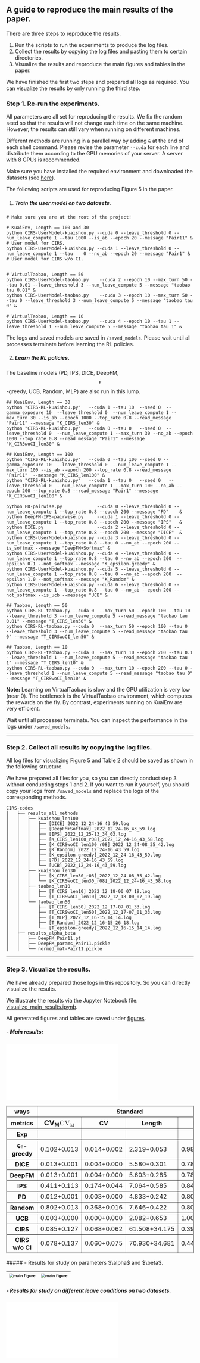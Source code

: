 ## A guide to reproduce the main results of the paper.

There are three steps to reproduce the results.
1. Run the scripts to run the experiments to produce the log files.
2. Collect the results by copying the log files and pasting them to certain directories.
3. Visualize the results and reproduce the main figures and tables in the paper.

We have finished the first two steps and prepared all logs as required. You can visualize the results by only running the third step. 

### Step 1. Re-run the experiments.

All parameters are all set for reproducing the results. We fix the random seed so that the results will not change each time on the same machine. However, the results can still vary when running on different machines.

Different methods are running in a parallel way by adding `&` at the end of each shell command. Please revise the parameter `--cuda` for each line and distribute them according to the GPU memories of your server. A server with 8 GPUs is recommended. 

Make sure you have installed the required environment and downloaded the datasets (see [here](https://github.com/chongminggao/CIRS-codes#installation)).

The following scripts are used for reproducing Figure 5 in the paper.

1. ##### Train the user model on two datasets. 

```shell
# Make sure you are at the root of the project!

# KuaiEnv, Length == 100 and 30
python CIRS-UserModel-kuaishou.py --cuda 0 --leave_threshold 0 --num_leave_compute 1 --tau 1000 --is_ab --epoch 20 --message "Pair11" & # User model for CIRS.
python CIRS-UserModel-kuaishou.py --cuda 1 --leave_threshold 0 --num_leave_compute 1 --tau    0 --no_ab --epoch 20 --message "Pair1" & # User model for CIRS w/o CI.


# VirtualTaobao, Length == 50
python CIRS-UserModel-taobao.py    --cuda 2 --epoch 10 --max_turn 50 --tau 0.01 --leave_threshold 3 --num_leave_compute 5 --message "taobao tau 0.01" & 
python CIRS-UserModel-taobao.py    --cuda 3 --epoch 10 --max_turn 50 --tau 0 --leave_threshold 3 --num_leave_compute 5 --message "taobao tau 0" & 

# VirtualTaobao, Length == 10
python CIRS-UserModel-taobao.py    --cuda 4 --epoch 10 --tau 1 --leave_threshold 1 --num_leave_compute 5 --message "taobao tau 1" & 
```

The logs and saved models are saved in `/saved_models`. Please wait until all processes terminate before learning the RL policies.

2. ##### Learn the RL policies. 

The baseline models (PD, IPS, DICE, DeepFM, $$\epsilon$$-greedy, UCB, Random, MLP) are also run in this lump.

```shell
## KuaiEnv, Length == 30
python "CIRS-RL-kuaishou.py"   --cuda 1 --tau 10  --seed 0  --gamma_exposure 10  --leave_threshold 0  --num_leave_compute 1 --max_turn 30 --is_ab --epoch 1000 --top_rate 0.8 --read_message "Pair11" --message "K_CIRS_len30" &
python "CIRS-RL-kuaishou.py"   --cuda 0 --tau 0   --seed 0  --leave_threshold 0  --num_leave_compute 1 --max_turn 30 --no_ab --epoch 1000 --top_rate 0.8 --read_message "Pair1" --message "K_CIRSwoCI_len30" &

## KuaiEnv, Length == 100
python "CIRS-RL-kuaishou.py"   --cuda 0 --tau 100 --seed 0 --gamma_exposure 10  --leave_threshold 0  --num_leave_compute 1 --max_turn 100 --is_ab --epoch 200 --top_rate 0.8 --read_message "Pair11"  --message "K_CIRS_len100" &
python "CIRS-RL-kuaishou.py"   --cuda 1 --tau 0   --seed 0   --leave_threshold 0  --num_leave_compute 1 --max_turn 100 --no_ab --epoch 200 --top_rate 0.8 --read_message "Pair1" --message "K_CIRSwoCI_len100" &

python PD-pairwise.py             --cuda 0 --leave_threshold 0 --num_leave_compute 1 --top_rate 0.8 --epoch 200 --message "PD"    &
python DeepFM-IPS-pairwise.py     --cuda 1 --leave_threshold 0 --num_leave_compute 1 --top_rate 0.8 --epoch 200 --message "IPS"   &
python DICE.py                    --cuda 2 --leave_threshold 0 --num_leave_compute 1 --top_rate 0.8 --epoch 200 --message "DICE"  &
python CIRS-UserModel-kuaishou.py --cuda 3 --leave_threshold 0 --num_leave_compute 1 --top_rate 0.8 --tau 0 --no_ab --epoch 200 --is_softmax --message "DeepFM+Softmax" &
python CIRS-UserModel-kuaishou.py --cuda 4 --leave_threshold 0 --num_leave_compute 1 --top_rate 0.8 --tau 0 --no_ab --epoch 200  --epsilon 0.1 --not_softmax --message "K_epsilon-greedy" &
python CIRS-UserModel-kuaishou.py --cuda 5 --leave_threshold 0 --num_leave_compute 1 --top_rate 0.8 --tau 0 --no_ab --epoch 200  --epsilon 1.0 --not_softmax --message "K_Random" &
python CIRS-UserModel-kuaishou.py --cuda 6 --leave_threshold 0 --num_leave_compute 1 --top_rate 0.8 --tau 0 --no_ab --epoch 200 --not_softmax --is_ucb --message "UCB" &

## Taobao, Length == 50
python CIRS-RL-taobao.py --cuda 0  --max_turn 50 --epoch 100 --tau 10 --leave_threshold 3 --num_leave_compute 5 --read_message "taobao tau 0.01" --message "T_CIRS_len50" &
python CIRS-RL-taobao.py --cuda 0  --max_turn 50 --epoch 100 --tau 0  --leave_threshold 3 --num_leave_compute 5 --read_message "taobao tau 0" --message "T_CIRSwoCI_len50" &

## Taobao, Length == 10
python CIRS-RL-taobao.py --cuda 0  --max_turn 10 --epoch 200 --tau 0.1 --leave_threshold 1 --num_leave_compute 5 --read_message "taobao tau 1" --message "T_CIRS_len10" &
python CIRS-RL-taobao.py --cuda 0  --max_turn 10 --epoch 200 --tau 0 --leave_threshold 1 --num_leave_compute 5 --read_message "taobao tau 0" --message "T_CIRSwoCI_len10" &
```

**Note:** Learning on VirtualTaobao is slow and the GPU utilization is very low (near 0). The bottleneck is the VirtualTaobao environment, which computes the rewards on the fly. By contrast, experiments running on KuaiEnv are very efficient.

Wait until all processes terminate. You can inspect the performance in the logs under `/saved_models`.

---

### Step 2. Collect all results by copying the log files.

All log files for visualizing Figure 5 and Table 2 should be saved as shown in the following structure.

We have prepared all files for you, so you can directly conduct step 3 without conducting steps 1 and 2. If you want to run it yourself, you should copy your logs from `/saved_models` and replace the logs of the corresponding methods.

```
CIRS-codes
│   ├── results_all_methods
│   │   ├── kuaishou_len100
│   │   │   ├── [DICE]_2022_12_24-16_43_59.log
│   │   │   ├── [DeepFM+Softmax]_2022_12_24-16_43_59.log
│   │   │   ├── [IPS]_2022_12_25-13_34_03.log
│   │   │   ├── [K_CIRS_len100_r08]_2022_12_24-16_43_58.log
│   │   │   ├── [K_CIRSwoCI_len100_r08]_2022_12_24-08_35_42.log
│   │   │   ├── [K_Random]_2022_12_24-16_43_59.log
│   │   │   ├── [K_epsilon-greedy]_2022_12_24-16_43_59.log
│   │   │   ├── [PD]_2022_12_24-16_43_59.log
│   │   │   └── [UCB]_2022_12_24-16_43_59.log
│   │   ├── kuaishou_len30
│   │   │   ├── [K_CIRS_len30_r08]_2022_12_24-08_35_42.log
│   │   │   └── [K_CIRSwoCI_len30_r08]_2022_12_24-16_43_58.log
│   │   ├── taobao_len10
│   │   │   ├── [T_CIRS_len10]_2022_12_18-00_07_19.log
│   │   │   └── [T_CIRSwoCI_len10]_2022_12_18-00_07_19.log
│   │   └── taobao_len50
│   │       ├── [T_CIRS_len50]_2022_12_17-07_01_33.log
│   │       ├── [T_CIRSwoCI_len50]_2022_12_17-07_01_33.log
│   │       ├── [T_MLP]_2022_12_16-15_14_14.log
│   │       ├── [T_Random]_2022_12_16-15_26_18.log
│   │       └── [T_epsilon-greedy]_2022_12_16-15_14_14.log
│   ├── results_alpha_beta
│   │   ├── DeepFM_Pair11.pt
│   │   ├── DeepFM_params_Pair11.pickle
│   │   └── normed_mat-Pair11.pickle
```

---

### Step 3. Visualize the results.

We have already prepared those logs in this repository. So you can directly visualize the results.

We illustrate the results via the Jupyter Notebook file: [visualize_main_results.ipynb](./visualize_main_results.ipynb).

All generated figures and tables are saved under [figures](figures).

##### - Main results:

![main figure](figures/main_result.pdf)

<div class="jp-RenderedHTMLCommon jp-RenderedHTML jp-OutputArea-output " data-mime-type="text/html">
<table border="1" class="dataframe">
  <thead>
    <tr>
      <th>ways</th>
      <th colspan="4" halign="left">Standard</th>
      <th colspan="4" halign="left">No Overlapping</th>
    </tr>
    <tr>
      <th>metrics</th>
      <th><span class="MathJax_Preview" style="color: inherit;"></span><span id="MathJax-Element-1-Frame" class="mjx-chtml MathJax_CHTML" tabindex="0" data-mathml="<math xmlns=&quot;http://www.w3.org/1998/Math/MathML&quot;><msub><mtext>CV</mtext><mtext>M</mtext></msub></math>" role="presentation" style="font-size: 119%; position: relative;"><span id="MJXc-Node-1" class="mjx-math" aria-hidden="true"><span id="MJXc-Node-2" class="mjx-mrow"><span id="MJXc-Node-3" class="mjx-msubsup"><span class="mjx-base"><span id="MJXc-Node-4" class="mjx-mtext"><span class="mjx-char MJXc-TeX-main-R" style="padding-top: 0.424em; padding-bottom: 0.354em;">CV</span></span></span><span class="mjx-sub" style="font-size: 70.7%; vertical-align: -0.212em; padding-right: 0.071em;"><span id="MJXc-Node-5" class="mjx-mtext" style=""><span class="mjx-char MJXc-TeX-main-R" style="padding-top: 0.424em; padding-bottom: 0.354em;">M</span></span></span></span></span></span><span class="MJX_Assistive_MathML" role="presentation"><math xmlns="http://www.w3.org/1998/Math/MathML"><msub><mtext>CV</mtext><mtext>M</mtext></msub></math></span></span><script type="math/tex" id="MathJax-Element-1">\text{CV}_\text{M}</script></th>
      <th>CV</th>
      <th>Length</th>
      <th>MCD</th>
      <th><span class="MathJax_Preview" style="color: inherit;"></span><span id="MathJax-Element-2-Frame" class="mjx-chtml MathJax_CHTML" tabindex="0" data-mathml="<math xmlns=&quot;http://www.w3.org/1998/Math/MathML&quot;><msub><mtext>CV</mtext><mtext>M</mtext></msub></math>" role="presentation" style="font-size: 119%; position: relative;"><span id="MJXc-Node-6" class="mjx-math" aria-hidden="true"><span id="MJXc-Node-7" class="mjx-mrow"><span id="MJXc-Node-8" class="mjx-msubsup"><span class="mjx-base"><span id="MJXc-Node-9" class="mjx-mtext"><span class="mjx-char MJXc-TeX-main-R" style="padding-top: 0.424em; padding-bottom: 0.354em;">CV</span></span></span><span class="mjx-sub" style="font-size: 70.7%; vertical-align: -0.212em; padding-right: 0.071em;"><span id="MJXc-Node-10" class="mjx-mtext" style=""><span class="mjx-char MJXc-TeX-main-R" style="padding-top: 0.424em; padding-bottom: 0.354em;">M</span></span></span></span></span></span><span class="MJX_Assistive_MathML" role="presentation"><math xmlns="http://www.w3.org/1998/Math/MathML"><msub><mtext>CV</mtext><mtext>M</mtext></msub></math></span></span><script type="math/tex" id="MathJax-Element-2">\text{CV}_\text{M}</script></th>
      <th>CV</th>
      <th>Length</th>
      <th>MCD</th>
    </tr>
    <tr>
      <th>Exp</th>
      <th></th>
      <th></th>
      <th></th>
      <th></th>
      <th></th>
      <th></th>
      <th></th>
      <th></th>
    </tr>
  </thead>
  <tbody>
    <tr>
      <th><span class="MathJax_Preview" style="color: inherit;"></span><span id="MathJax-Element-3-Frame" class="mjx-chtml MathJax_CHTML" tabindex="0" data-mathml="<math xmlns=&quot;http://www.w3.org/1998/Math/MathML&quot;><mi>&amp;#x03F5;</mi></math>" role="presentation" style="font-size: 119%; position: relative;"><span id="MJXc-Node-11" class="mjx-math" aria-hidden="true"><span id="MJXc-Node-12" class="mjx-mrow"><span id="MJXc-Node-13" class="mjx-mi"><span class="mjx-char MJXc-TeX-math-I" style="padding-top: 0.214em; padding-bottom: 0.284em;">ϵ</span></span></span></span><span class="MJX_Assistive_MathML" role="presentation"><math xmlns="http://www.w3.org/1998/Math/MathML"><mi>ϵ</mi></math></span></span><script type="math/tex" id="MathJax-Element-3">\epsilon</script>-greedy</th>
      <td>0.102+0.013</td>
      <td>0.014+0.002</td>
      <td>2.319+0.053</td>
      <td>0.981+0.006</td>
      <td>0.101+0.004</td>
      <td>0.108+0.005</td>
      <td>17.758+0.386</td>
      <td>0.782+0.002</td>
    </tr>
    <tr>
      <th>DICE</th>
      <td>0.013+0.001</td>
      <td>0.004+0.000</td>
      <td>5.580+0.301</td>
      <td>0.784+0.013</td>
      <td>0.018+0.001</td>
      <td>0.010+0.001</td>
      <td>9.724+0.514</td>
      <td>0.791+0.005</td>
    </tr>
    <tr>
      <th>DeepFM</th>
      <td>0.013+0.001</td>
      <td>0.004+0.000</td>
      <td>5.603+0.285</td>
      <td>0.783+0.013</td>
      <td>0.018+0.001</td>
      <td>0.010+0.001</td>
      <td>9.690+0.478</td>
      <td>0.790+0.004</td>
    </tr>
    <tr>
      <th>IPS</th>
      <td>0.411+0.113</td>
      <td>0.174+0.044</td>
      <td>7.064+0.585</td>
      <td>0.846+0.018</td>
      <td>0.415+0.111</td>
      <td>0.179+0.042</td>
      <td>7.337+0.763</td>
      <td>0.849+0.016</td>
    </tr>
    <tr>
      <th>PD</th>
      <td>0.012+0.001</td>
      <td>0.003+0.000</td>
      <td>4.833+0.242</td>
      <td>0.805+0.012</td>
      <td>0.014+0.001</td>
      <td>0.009+0.000</td>
      <td>10.842+0.534</td>
      <td>0.794+0.003</td>
    </tr>
    <tr>
      <th>Random</th>
      <td>0.802+0.013</td>
      <td>0.368+0.016</td>
      <td>7.646+0.422</td>
      <td>0.800+0.010</td>
      <td>0.802+0.015</td>
      <td>0.369+0.018</td>
      <td>7.658+0.475</td>
      <td>0.798+0.011</td>
    </tr>
    <tr>
      <th>UCB</th>
      <td>0.003+0.000</td>
      <td>0.000+0.000</td>
      <td>2.082+0.653</td>
      <td>1.000+0.000</td>
      <td>0.005+0.000</td>
      <td>0.005+0.000</td>
      <td>18.000+0.000</td>
      <td>0.778+0.000</td>
    </tr>
    <tr>
      <th>CIRS</th>
      <td>0.085+0.127</td>
      <td>0.068+0.062</td>
      <td>61.508+34.175</td>
      <td>0.392+0.072</td>
      <td>0.109+0.122</td>
      <td>0.100+0.059</td>
      <td>41.091+11.046</td>
      <td>0.401+0.049</td>
    </tr>
    <tr>
      <th>CIRS w/o CI</th>
      <td>0.078+0.137</td>
      <td>0.060+0.075</td>
      <td>70.930+34.681</td>
      <td>0.443+0.090</td>
      <td>0.108+0.127</td>
      <td>0.100+0.064</td>
      <td>40.386+9.175</td>
      <td>0.426+0.042</td>
    </tr>
  </tbody>
</table>
</div>
##### - Results for study on parameters $\alpha$ and $\beta$.

| <img src="figures/alpha_popularity.pdf" alt="main figure" style="zoom: 67%;" /> | <img src="figures/beta_popularity.pdf" alt="main figure" style="zoom:67%;" /> |
| ------------------------------------------------------------ | ------------------------------------------------------------ |

##### - Results for study on different leave conditions on two datasets.

![main figure](figures/leave.pdf)
